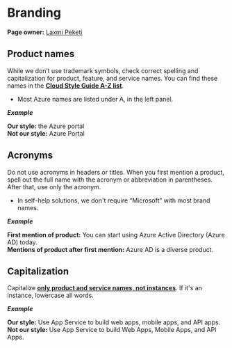 # Branding

**Page owner:** [Laxmi Peketi](sree.peketi@microsoft.com)

## Product names

While we don’t use trademark symbols, check correct spelling and capitalization for product, feature, and service names. You can find these names in the [**Cloud Style Guide A-Z list**](https://styleguides.azurewebsites.net/Styleguide/Read?id=2696&topicid=25353).
* Most Azure names are listed under A, in the left panel.

***Example***

**Our style:** the Azure portal<br>
**Not our style:** Azure Portal

## Acronyms

Do not use acronyms in headers or titles. When you first mention a product, spell out the full name with the acronym or abbreviation in parentheses. After that, use only the acronym.
* In self-help solutions, we don't require “Microsoft” with most brand names.

***Example***

**First mention of product:** You can start using Azure Active Directory (Azure AD) today.<br>
**Mentions of product after first mention:** Azure AD is a diverse product.


## Capitalization

Capitalize [**only product and service names, not instances**](https://styleguides.azurewebsites.net/StyleGuide/Read?id=2696&topicid=44732). If it's an instance, lowercase all words.

***Example***

**Our style:** Use App Service to build web apps, mobile apps, and API apps.<br>
**Not our style:** Use App Service to build Web Apps, Mobile Apps, and API Apps.
